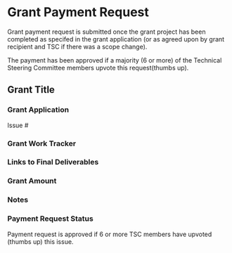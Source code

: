 # Grant Payment Request
Grant payment request is submitted once the grant project has been completed as specifed in the grant application (or as agreed upon by grant recipient and TSC if there was a scope change). 

The payment has been approved if a majority (6 or more) of the Technical Steering Committee members upvote this request(thumbs up).

## Grant Title
<!--- Update line #6 with the title of your grant -->

### Grant Application
<!--- Fill in issue # below to link to approved grant application -->
Issue #

### Grant Work Tracker
<!--- Add link to issue that was used to track work updates below -->


### Links to Final Deliverables
<!--- Add links to merged pull requests, final deliveerables, demos, presentations, and any supporting material here -->


### Grant Amount
<!--- Requested amount for work (must match approved application) -->


### Notes
<!--- Any questions or comments? -->

### Payment Request Status
Payment request is approved if 6 or more TSC members have upvoted (thumbs up) this issue.
